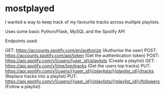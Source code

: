# mostplayed
I wanted a way to keep track of my favourite tracks across multiple playlists.

Uses some basic Python/Flask, MySQL and the Spotify API

Endpoints used:

GET: https://accounts.spotify.com/en/authorize (Authorise the user)
POST: https://accounts.spotify.com/api/token (Get the authentication token)
POST: https://api.spotify.com/v1/users/{user_id}/playlists (Create a playlist)
GET: https://api.spotify.com/v1/me/top/tracks (Get the users top tracks)
PUT: https://api.spotify.com/v1/users/{{user_id}}/playlists/{{playlist_id}}/tracks (Replace tracks into a playlist)
PUT: https://api.spotify.com/v1/users/{{user_id}}/playlists/{{playlist_id}}/followers (Follow a playlist)
